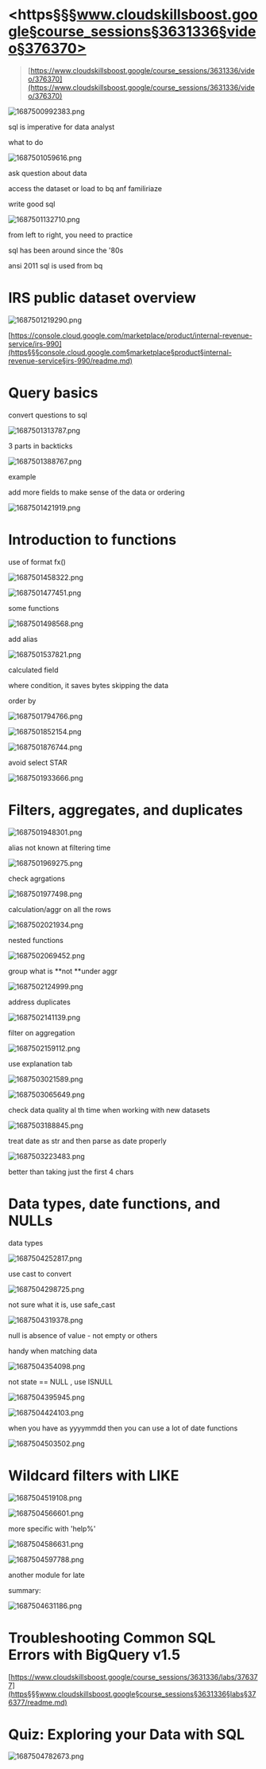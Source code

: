 # <https§§§www.cloudskillsboost.google§course_sessions§3631336§video§376370>

> [https://www.cloudskillsboost.google/course_sessions/3631336/video/376370](https://www.cloudskillsboost.google/course_sessions/3631336/video/376370)

![1687500992383.png](./1687500992383.png)

sql is imperative for data analyst

what to do

![1687501059616.png](./1687501059616.png)

ask question about data

access the dataset or load to bq anf familiriaze

write good sql

![1687501132710.png](./1687501132710.png)

from left to right, you need to practice

sql has been around since the '80s

ansi 2011 sql is used from bq

# IRS public dataset overview

![1687501219290.png](./1687501219290.png)

[https://console.cloud.google.com/marketplace/product/internal-revenue-service/irs-990](https§§§console.cloud.google.com§marketplace§product§internal-revenue-service§irs-990/readme.md)

# Query basics

convert questions to sql

![1687501313787.png](./1687501313787.png)

3 parts in backticks

![1687501388767.png](./1687501388767.png)

example

add more fields to make sense of the data or ordering

![1687501421919.png](./1687501421919.png)

# Introduction to functions

use of format fx()

![1687501458322.png](./1687501458322.png)

![1687501477451.png](./1687501477451.png)

some functions

![1687501498568.png](./1687501498568.png)

add alias

![1687501537821.png](./1687501537821.png)

calculated field

where condition, it saves bytes skipping the data

order by

![1687501794766.png](./1687501794766.png)

![1687501852154.png](./1687501852154.png)

![1687501876744.png](./1687501876744.png)

avoid select STAR

![1687501933666.png](./1687501933666.png)

# Filters, aggregates, and duplicates

![1687501948301.png](./1687501948301.png)

alias not known at filtering time

![1687501969275.png](./1687501969275.png)

check agrgations

![1687501977498.png](./1687501977498.png)

calculation/aggr on all the rows

![1687502021934.png](./1687502021934.png)

nested functions

![1687502069452.png](./1687502069452.png)

group what is **not **under aggr

![1687502124999.png](./1687502124999.png)

address duplicates

![1687502141139.png](./1687502141139.png)

filter on aggregation

![1687502159112.png](./1687502159112.png)

use explanation tab

![1687503021589.png](./1687503021589.png)

![1687503065649.png](./1687503065649.png)

check data quality al th time when working with new datasets

![1687503188845.png](./1687503188845.png)

treat date as str and then parse as date properly

![1687503223483.png](./1687503223483.png)

better than taking just the first 4 chars

# Data types, date functions, and NULLs

data types

![1687504252817.png](./1687504252817.png)

use cast to convert

![1687504298725.png](./1687504298725.png)

not sure what it is, use safe_cast

![1687504319378.png](./1687504319378.png)

null is absence of value - not empty or others

handy when matching data

![1687504354098.png](./1687504354098.png)

not state == NULL , use ISNULL

![1687504395945.png](./1687504395945.png)

![1687504424103.png](./1687504424103.png)

when you have as yyyymmdd then you can use a lot of date functions

![1687504503502.png](./1687504503502.png)

# Wildcard filters with LIKE

![1687504519108.png](./1687504519108.png)

![1687504566601.png](./1687504566601.png)

more specific with 'help%'

![1687504586631.png](./1687504586631.png)

![1687504597788.png](./1687504597788.png)

another module for late

summary:

![1687504631186.png](./1687504631186.png)

# Troubleshooting Common SQL Errors with BigQuery v1.5

[https://www.cloudskillsboost.google/course_sessions/3631336/labs/376377](https§§§www.cloudskillsboost.google§course_sessions§3631336§labs§376377/readme.md)

# Quiz: Exploring your Data with SQL

 ![1687504782673.png](./1687504782673.png)


